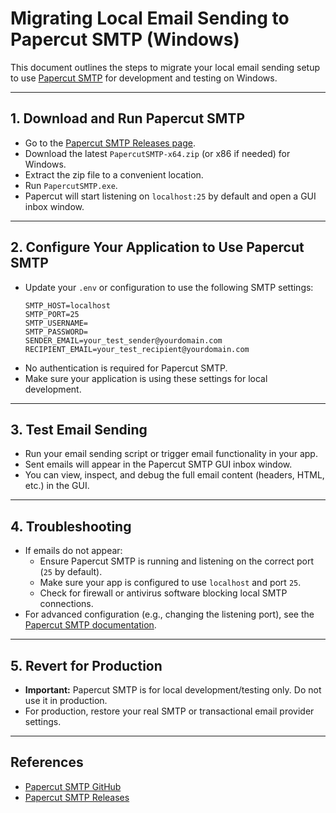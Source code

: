 # Migrating Local Email Sending to Papercut SMTP (Windows)

This document outlines the steps to migrate your local email sending setup to use [Papercut SMTP](https://github.com/ChangemakerStudios/Papercut-SMTP) for development and testing on Windows.

---

## 1. Download and Run Papercut SMTP

- Go to the [Papercut SMTP Releases page](https://github.com/ChangemakerStudios/Papercut-SMTP/releases).
- Download the latest `PapercutSMTP-x64.zip` (or x86 if needed) for Windows.
- Extract the zip file to a convenient location.
- Run `PapercutSMTP.exe`.
- Papercut will start listening on `localhost:25` by default and open a GUI inbox window.

---

## 2. Configure Your Application to Use Papercut SMTP

- Update your `.env` or configuration to use the following SMTP settings:
  ```env
  SMTP_HOST=localhost
  SMTP_PORT=25
  SMTP_USERNAME=
  SMTP_PASSWORD=
  SENDER_EMAIL=your_test_sender@yourdomain.com
  RECIPIENT_EMAIL=your_test_recipient@yourdomain.com
  ```
- No authentication is required for Papercut SMTP.
- Make sure your application is using these settings for local development.

---

## 3. Test Email Sending

- Run your email sending script or trigger email functionality in your app.
- Sent emails will appear in the Papercut SMTP GUI inbox window.
- You can view, inspect, and debug the full email content (headers, HTML, etc.) in the GUI.

---

## 4. Troubleshooting

- If emails do not appear:
  - Ensure Papercut SMTP is running and listening on the correct port (`25` by default).
  - Make sure your app is configured to use `localhost` and port `25`.
  - Check for firewall or antivirus software blocking local SMTP connections.
- For advanced configuration (e.g., changing the listening port), see the [Papercut SMTP documentation](https://github.com/ChangemakerStudios/Papercut-SMTP#configuration).

---

## 5. Revert for Production

- **Important:** Papercut SMTP is for local development/testing only. Do not use it in production.
- For production, restore your real SMTP or transactional email provider settings.

---

## References
- [Papercut SMTP GitHub](https://github.com/ChangemakerStudios/Papercut-SMTP)
- [Papercut SMTP Releases](https://github.com/ChangemakerStudios/Papercut-SMTP/releases) 